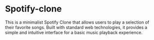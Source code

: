 # Spotify-clone
This is a minimalist Spotify Clone that allows users to play a selection of their favorite songs. Built with standard web technologies, it provides a simple and intuitive interface for a basic music playback experience.
